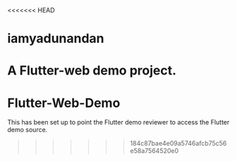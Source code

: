 <<<<<<< HEAD
# iamyadunandan

A Flutter-web demo project.
=======
# Flutter-Web-Demo
This has been set up to point the Flutter demo reviewer to access the Flutter demo source.
>>>>>>> 184c87bae4e09a5746afcb75c56e58a7564520e0
